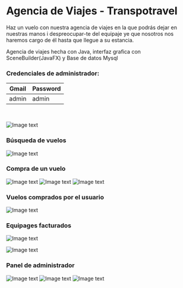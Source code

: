 # Agencia de Viajes - Transpotravel
Haz un vuelo con nuestra agencia de viajes en la que podrás dejar en nuestras manos
i despreocupar-te del equipaje ye que nosotros nos haremos cargo de él hasta que llegue a su estancia.

Agencia de viajes hecha con Java, interfaz grafica con SceneBuilder(JavaFX) y Base de datos Mysql

### Credenciales de administrador:
| Gmail| Password|
| ----- | ---- |
|  admin | admin |

<br />

![Image text](https://github.com/IGprojects/Agencia_de_Viajes-Transpotravel/blob/main/assets/Captura1.png)
### Búsqueda de vuelos
![Image text](https://github.com/IGprojects/Agencia_de_Viajes-Transpotravel/blob/main/assets/Captura2.png)
### Compra de un vuelo
![Image text](https://github.com/IGprojects/Agencia_de_Viajes-Transpotravel/blob/main/assets/Captura3.png)
![Image text](https://github.com/IGprojects/Agencia_de_Viajes-Transpotravel/blob/main/assets/Captura4.png)
![Image text](https://github.com/IGprojects/Agencia_de_Viajes-Transpotravel/blob/main/assets/Captura5.png)
### Vuelos comprados por el usuario
![Image text](https://github.com/IGprojects/Agencia_de_Viajes-Transpotravel/blob/main/assets/Captura6.png)
### Equipages facturados
![Image text](https://github.com/IGprojects/Agencia_de_Viajes-Transpotravel/blob/main/assets/Captura7.png)

![Image text](https://github.com/IGprojects/Agencia_de_Viajes-Transpotravel/blob/main/assets/Captura8.png)
### Panel de administrador
![Image text](https://github.com/IGprojects/Agencia_de_Viajes-Transpotravel/blob/main/assets/Captura9.png)
![Image text](https://github.com/IGprojects/Agencia_de_Viajes-Transpotravel/blob/main/assets/Captura10.png)
![Image text](https://github.com/IGprojects/Agencia_de_Viajes-Transpotravel/blob/main/assets/Captura11.png)
